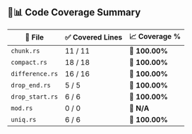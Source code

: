 ## 💯📊 Code Coverage Summary

| 📄 File            | ✅ Covered Lines | 📈 Coverage %   |
|--------------------|------------------|-----------------|
| `chunk.rs`         | 11 / 11          | 💯 **100.00%**  |
| `compact.rs`       | 18 / 18          | 💯 **100.00%**  |
| `difference.rs`    | 16 / 16          | 💯 **100.00%**  |
| `drop_end.rs`      | 5 / 5            | 💯 **100.00%**  |
| `drop_start.rs`    | 6 / 6            | 💯 **100.00%**  |
| `mod.rs`           | 0 / 0            | 💯 **N/A**      |
| `uniq.rs`          | 6 / 6            | 💯 **100.00%**  |